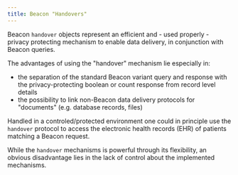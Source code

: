 ```yaml
---
title: Beacon "Handovers"
---
```


Beacon `handover` objects represent an efficient and - used properly -
privacy protecting mechanism to enable data delivery, in conjunction with
Beacon queries.

The advantages of using the "handover" mechanism lie especially in:

* the separation of the standard Beacon variant query and response with the
  privacy-protecting boolean or count response from record level details
* the possibility to link non-Beacon data delivery protocols for "documents"
  (e.g. database records, files)

Handled in a controled/protected environment one could in principle use
the `handover` protocol to access the electronic health records (EHR) of
patients matching a Beacon request.

While the `handover` mechanisms is powerful through its flexibility, an
obvious disadvantage lies in the lack of control about the implemented mechanisms.
